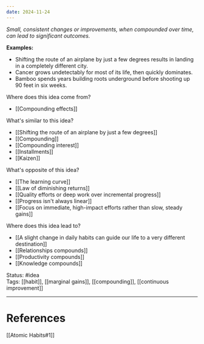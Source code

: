 ```yaml
---
date: 2024-11-24
---
```

_Small, consistent changes or improvements, when compounded over time, can lead to significant outcomes._

**Examples:**
- Shifting the route of an airplane by just a few degrees results in landing in a completely different city.
- Cancer grows undetectably for most of its life, then quickly dominates.
- Bamboo spends years building roots underground before shooting up 90 feet in six weeks.

Where does this idea come from?  
- [[Compounding effects]]

What's similar to this idea?  
- [[Shifting the route of an airplane by just a few degrees]]
- [[Compounding]]
- [[Compounding interest]]
- [[Installments]]
- [[Kaizen]]

What's opposite of this idea?  
- [[The learning curve]]
- [[Law of diminishing returns]]
- [[Quality efforts or deep work over incremental progress]]
- [[Progress isn't always linear]]
- [[Focus on immediate, high-impact efforts rather than slow, steady gains]]

Where does this idea lead to?  
- [[A slight change in daily habits can guide our life to a very different destination]]
- [[Relationships compounds]]
- [[Productivity compounds]]
- [[Knowledge compounds]]

Status: #idea  
Tags:  [[habit]], [[marginal gains]], [[compounding]], [[continuous improvement]]

---
# References
[[Atomic Habits#1]]
